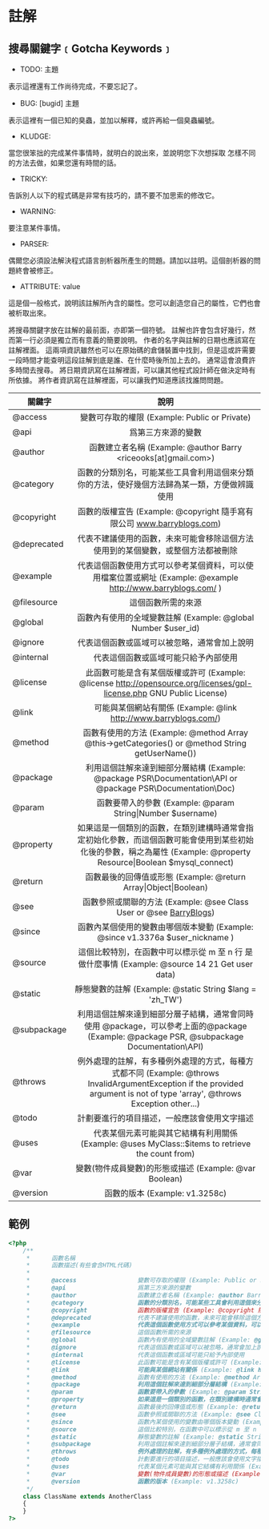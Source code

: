 # 註解

## 搜尋關鍵字﹝Gotcha Keywords﹞

* TODO: 主題

表示這裡還有工作尚待完成，不要忘記了。

* BUG: [bugid] 主題

表示這裡有一個已知的臭蟲，並加以解釋，或許再給一個臭蟲編號。

* KLUDGE:

當您很笨拙的完成某件事情時，就明白的說出來，並說明您下次想採取 怎樣不同的方法去做，如果您還有時間的話。

* TRICKY:

告訴別人以下的程式碼是非常有技巧的，請不要不加思索的修改它。

* WARNING:

要注意某件事情。

* PARSER:

偶爾您必須設法解決程式語言剖析器所產生的問題。請加以註明。這個剖析器的問題終會被修正。

* ATTRIBUTE: value

這是個一般格式，說明該註解所內含的屬性。您可以創造您自己的屬性，它們也會被析取出來。

將搜尋關鍵字放在註解的最前面，亦即第一個符號。
註解也許會包含好幾行，然而第一行必須是獨立而有意義的簡要說明。
作者的名字與註解的日期也應該寫在註解裡面。
這兩項資訊雖然也可以在原始碼的倉儲裝置中找到，但是這或許需要一段時間才能查明這段註解到底是誰、在什麼時後所加上去的。
通常這會浪費許多時間去搜尋。 將日期資訊寫在註解裡面，可以讓其他程式設計師在做決定時有所依據。
將作者資訊寫在註解裡面，可以讓我們知道應該找誰問問題。

| 關鍵字   |      說明      |
|----------|:-------------:|
| @access |  變數可存取的權限 (Example: Public or Private) |
| @api |    爲第三方來源的變數   |
| @author | 函數建立者名稱 (Example: @author Barry <riceooks[at]gmail.com>) |
| @category |    函數的分類別名，可能某些工具會利用這個來分類你的方法，使好幾個方法歸為某一類，方便做辨識使用   |
| @copyright |    函數的版權宣告 (Example: @copyright 隨手寫有限公司 www.barryblogs.com)   |
| @deprecated |    代表不建議使用的函數，未來可能會移除這個方法使用到的某個變數，或整個方法都被刪除   |
| @example |    代表這個函數使用方式可以參考某個資料，可以使用檔案位置或網址 (Example: @example http://www.barryblogs.com/ )   |
| @filesource |    這個函數所需的來源   |
| @global |    函數內有使用的全域變數註解 (Example: @global Number $user_id)   |
| @ignore |    代表這個函數或區域可以被忽略，通常會加上說明   |
| @internal |    代表這個函數或區域可能只給予內部使用   |
| @license |    此函數可能是含有某個版權或許可 (Example: @license http://opensource.org/licenses/gpl-license.php GNU Public License)   |
| @link |    可能與某個網站有關係 (Example: @link http://www.barryblogs.com/)   |
| @method |    函數有使用的方法 (Example: @method Array @this->getCategories() or @method String getUserName())   |
| @package |    利用這個註解來達到細部分層結構 (Example: @package PSR\Documentation\API or @package PSR\Documentation\Doc)   |
| @param |    函數要帶入的參數 (Example: @param String&#124;Number $username)   |
| @property |    如果這是一個類別的函數，在類別建構時通常會指定初始化參數，而這個函數可能會使用到某些初始化後的參數，稱之為屬性 (Example: @property Resource&#124;Boolean $mysql_connect)   |
| @return |    函數最後的回傳值或形態 (Example: @return Array&#124;Object&#124;Boolean)   |
| @see |    函數參照或關聯的方法 (Example: @see Class User or @see <a href="http://www.barryblogs.com/">BarryBlogs</a>)   |
| @since |    函數內某個使用的變數由哪個版本變動 (Example: @since v1.3376a $user_nickname )   |
| @source |    這個比較特別，在函數中可以標示從 m 至 n 行 是做什麼事情 (Example: @source 14 21 Get user data)   |
| @static |    靜態變數的註解 (Example: @static String $lang = 'zh_TW')   |
| @subpackage |    利用這個註解來達到細部分層子結構，通常會同時使用 @package，可以參考上面的@package (Example: @package PSR,  @subpackage Documentation\API)   |
| @throws |    例外處理的註解，有多種例外處理的方式，每種方式都不同 (Example: @throws InvalidArgumentException if the provided argument is not of type 'array', @throws Exception other...)   |
| @todo |    計劃要進行的項目描述，一般應該會使用文字描述   |
| @uses |    代表某個元素可能與其它結構有利用關係 (Example: @uses MyClass::$items to retrieve the count from)   |
| @var |    變數(物件成員變數)的形態或描述 (Example: @var Boolean)   |
| @version |    函數的版本 (Example: v1.3258c)   |


## 範例

```php
<?php
    /**
     *      函數名稱
     *      函數描述(有些會含HTML代碼)
     *
     *      @access                 變數可存取的權限 (Example: Public or Private)
     *      @api                    爲第三方來源的變數
     *      @author                 函數建立者名稱 (Example: @author Barry <riceooks[at]gmail.com>)
     *      @category               函數的分類別名，可能某些工具會利用這個來分類你的方法，使好幾個方法歸為某一類，方便做辨識使用
     *      @copyright              函數的版權宣告 (Example: @copyright 隨手寫有限公司 www.barryblogs.com)
     *      @deprecated             代表不建議使用的函數，未來可能會移除這個方法使用到的某個變數，或整個方法都被刪除
     *      @example                代表這個函數使用方式可以參考某個資料，可以使用檔案位置或網址 (Example: @example http://www.barryblogs.com/)
     *      @filesource             這個函數所需的來源
     *      @global                 函數內有使用的全域變數註解 (Example: @global Number $user_id)
     *      @ignore                 代表這個函數或區域可以被忽略，通常會加上說明
     *      @internal               代表這個函數或區域可能只給予內部使用
     *      @license                此函數可能是含有某個版權或許可 (Example: @license http://opensource.org/licenses/gpl-license.php GNU Public License)
     *      @link                   可能與某個網站有關係 (Example: @link http://www.barryblogs.com/)
     *      @method                 函數有使用的方法 (Example: @method Array @this->getCategories() or @method String getUserName())
     *      @package                利用這個註解來達到細部分層結構 (Example: @package PSR\Documentation\API or @package PSR\Documentation\Doc)
     *      @param                  函數要帶入的參數 (Example: @param String|Number $username)
     *      @property               如果這是一個類別的函數，在類別建構時通常會指定初始化參數，而這個函數可能會使用到某些初始化後的參數，稱之為屬性 (Example: @property Resource|Boolean $mysql_connect)
     *      @return                 函數最後的回傳值或形態 (Example: @return Array|Object|Boolean)
     *      @see                    函數參照或關聯的方法 (Example: @see Class User or @see <a href="http://www.barryblogs.com/">BarryBlogs</a>)
     *      @since                  函數內某個使用的變數由哪個版本變動 (Example: @since v1.3376a $user_nickname )
     *      @source                 這個比較特別，在函數中可以標示從 m 至 n 行 是做什麼事情 (Example: @source 14 21 Get user data)
     *      @static                 靜態變數的註解 (Example: @static String $lang = 'zh_TW')
     *      @subpackage             利用這個註解來達到細部分層子結構，通常會同時使用 @package，可以參考上面的@package (Example: @package PSR,  @subpackage Documentation\API)
     *      @throws                 例外處理的註解，有多種例外處理的方式，每種方式都不同 (Example: @throws InvalidArgumentException if the provided argument is not of type 'array', @throws Exception other...)
     *      @todo                   計劃要進行的項目描述，一般應該會使用文字描述
     *      @uses                   代表某個元素可能與其它結構有利用關係 (Example: @uses MyClass::$items to retrieve the count from)
     *      @var                    變數(物件成員變數)的形態或描述 (Example: @var Boolean)
     *      @version                函數的版本 (Example: v1.3258c)
     */
    class ClassName extends AnotherClass
    {
    }
?>
```
